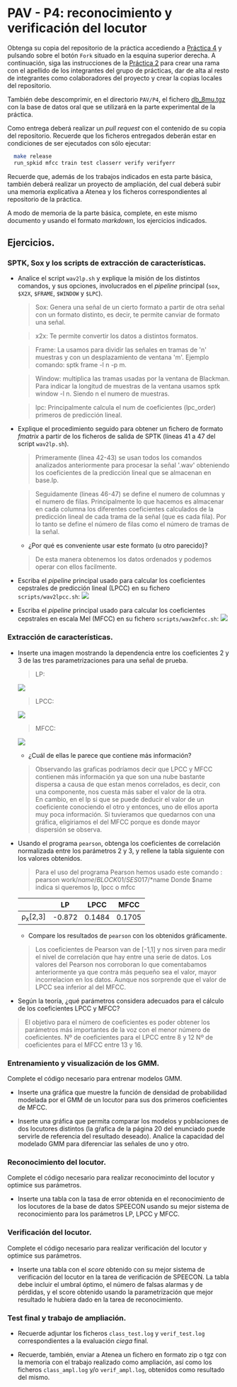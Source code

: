 PAV - P4: reconocimiento y verificación del locutor
===================================================

Obtenga su copia del repositorio de la práctica accediendo a [Práctica 4](https://github.com/albino-pav/P4)
y pulsando sobre el botón `Fork` situado en la esquina superior derecha. A continuación, siga las
instrucciones de la [Práctica 2](https://github.com/albino-pav/P2) para crear una rama con el apellido de
los integrantes del grupo de prácticas, dar de alta al resto de integrantes como colaboradores del proyecto
y crear la copias locales del repositorio.

También debe descomprimir, en el directorio `PAV/P4`, el fichero [db_8mu.tgz](https://atenea.upc.edu/pluginfile.php/3145524/mod_assign/introattachment/0/spk_8mu.tgz?forcedownload=1)
con la base de datos oral que se utilizará en la parte experimental de la práctica.

Como entrega deberá realizar un *pull request* con el contenido de su copia del repositorio. Recuerde
que los ficheros entregados deberán estar en condiciones de ser ejecutados con sólo ejecutar:

~~~~~~~~~~~~~~~~~~~~~~~~~~~~~~~~~~~~~~~~~~~~~~~~~~~~~.sh
  make release
  run_spkid mfcc train test classerr verify verifyerr
~~~~~~~~~~~~~~~~~~~~~~~~~~~~~~~~~~~~~~~~~~~~~~~~~~~~~

Recuerde que, además de los trabajos indicados en esta parte básica, también deberá realizar un proyecto
de ampliación, del cual deberá subir una memoria explicativa a Atenea y los ficheros correspondientes al
repositorio de la práctica.

A modo de memoria de la parte básica, complete, en este mismo documento y usando el formato *markdown*, los
ejercicios indicados.

## Ejercicios.

### SPTK, Sox y los scripts de extracción de características.

- Analice el script `wav2lp.sh` y explique la misión de los distintos comandos, y sus opciones, involucrados
  en el *pipeline* principal (`sox`, `$X2X`, `$FRAME`, `$WINDOW` y `$LPC`).
  > Sox: Genera una señal de un cierto formato a partir de otra señal con un formato distinto, es decir, te permite canviar de formato una señal.
  
  > x2x: Te permite convertir los datos a distintos formatos.
  
  > Frame: La usamos para dividir las señales en tramas de 'n' muestras y con un desplazamiento de ventana 'm'. Ejemplo comando: sptk frame -l n -p m.
  
  >Window: multiplica las tramas usadas por la ventana de Blackman. Para indicar la longitud de muestras de la ventana usamos sptk window -l n. Siendo n el numero de muestras.
  
  > lpc: Principalmente calcula el num de coeficientes (lpc_order) primeros de predicción lineal.
  

- Explique el procedimiento seguido para obtener un fichero de formato *fmatrix* a partir de los ficheros
  de salida de SPTK (líneas 41 a 47 del script `wav2lp.sh`).
  
  >Primeramente (linea 42-43) se usan todos los comandos analizados anteriormente para procesar la señal '.wav' obteniendo los coeficientes de la predicción lineal que se almacenan en base.lp.
  
  >Seguidamente (lineas 46-47) se define el numero de columnas y el numero de filas. Principalmente lo que hacemos es almacenar en cada columna los diferentes coeficientes calculados de la predicción lineal de cada trama de la señal (que es cada fila). Por lo tanto se define el número de filas como el número de tramas de la señal.

  * ¿Por qué es conveniente usar este formato (u otro parecido)?
  > De esta manera obtenemos los datos ordenados y podemos operar con ellos facilmente.

- Escriba el *pipeline* principal usado para calcular los coeficientes cepstrales de predicción lineal
  (LPCC) en su fichero <code>scripts/wav2lpcc.sh</code>:
  ![](https://github.com/davilin98/P4/blob/Guardia-Linde/imatges/pipeline_lpcc.JPG)
- Escriba el *pipeline* principal usado para calcular los coeficientes cepstrales en escala Mel (MFCC) en
  su fichero <code>scripts/wav2mfcc.sh</code>:
    ![](https://github.com/davilin98/P4/blob/Guardia-Linde/imatges/pipeline_mfcc.JPG)

### Extracción de características.

- Inserte una imagen mostrando la dependencia entre los coeficientes 2 y 3 de las tres parametrizaciones
  para una señal de prueba.
  >LP:
  
  ![](https://github.com/davilin98/P4/blob/Guardia-Linde/imatges/lp_dispersion.png)
  
  >LPCC:
  
  ![](https://github.com/davilin98/P4/blob/Guardia-Linde/imatges/lpcc_dispersion.png)
  
  >MFCC:
  
  ![](https://github.com/davilin98/P4/blob/Guardia-Linde/imatges/mfcc_dispersion_bo.png)
  
  + ¿Cuál de ellas le parece que contiene más información?
  > Observando las graficas podríamos decir que LPCC y MFCC contienen más información ya que son una nube bastante dispersa a causa de que estan menos correlados, es decir, con una componente, nos cuesta más saber el valor de la otra.  
  > En cambio, en el lp si que se puede deducir el valor de un coeficiente conociendo el otro y entonces, uno de ellos aporta muy poca información. 
  > Si tuvieramos que quedarnos con una gráfica, eligiriamos el del MFCC porque es donde mayor dispersión se observa. 
- Usando el programa <code>pearson</code>, obtenga los coeficientes de correlación normalizada entre los
  parámetros 2 y 3, y rellene la tabla siguiente con los valores obtenidos.
  
  > Para el uso del programa Pearson hemos usado este comando : pearson work/$name/BLOCK01/SES017/*$name
  Donde $name indica si queremos lp, lpcc o mfcc

  |                        | LP   | LPCC | MFCC |
  |------------------------|:----:|:----:|:----:|
  | &rho;<sub>x</sub>[2,3] |-0.872|0.1484|0.1705|
  
  + Compare los resultados de <code>pearson</code> con los obtenidos gráficamente.
  > Los coeficientes de Pearson van de [-1,1] y nos sirven para medir el nivel de correlación que hay entre una serie de datos.
  > Los valores del Pearson nos corroboran lo que comentabamos anteriormente ya que contra más pequeño sea el valor, mayor incorrelacion en los datos. Aunque nos sorprende que el valor de LPCC sea inferior al del MFCC. 
- Según la teoría, ¿qué parámetros considera adecuados para el cálculo de los coeficientes LPCC y MFCC?
> El objetivo para el número de coeficientes es poder obtener los parámetros más importantes de la voz con el menor número de coeficientes. 
> Nº de coeficientes para el LPCC entre 8 y 12
> Nº de coeficientes para el MFCC entre 13 y 16.
### Entrenamiento y visualización de los GMM.

Complete el código necesario para entrenar modelos GMM.

- Inserte una gráfica que muestre la función de densidad de probabilidad modelada por el GMM de un locutor
  para sus dos primeros coeficientes de MFCC.
  
- Inserte una gráfica que permita comparar los modelos y poblaciones de dos locutores distintos (la gŕafica
  de la página 20 del enunciado puede servirle de referencia del resultado deseado). Analice la capacidad
  del modelado GMM para diferenciar las señales de uno y otro.

### Reconocimiento del locutor.

Complete el código necesario para realizar reconociminto del locutor y optimice sus parámetros.

- Inserte una tabla con la tasa de error obtenida en el reconocimiento de los locutores de la base de datos
  SPEECON usando su mejor sistema de reconocimiento para los parámetros LP, LPCC y MFCC.

### Verificación del locutor.

Complete el código necesario para realizar verificación del locutor y optimice sus parámetros.

- Inserte una tabla con el *score* obtenido con su mejor sistema de verificación del locutor en la tarea
  de verificación de SPEECON. La tabla debe incluir el umbral óptimo, el número de falsas alarmas y de
  pérdidas, y el score obtenido usando la parametrización que mejor resultado le hubiera dado en la tarea
  de reconocimiento.
 
### Test final y trabajo de ampliación.

- Recuerde adjuntar los ficheros `class_test.log` y `verif_test.log` correspondientes a la evaluación
  *ciega* final.

- Recuerde, también, enviar a Atenea un fichero en formato zip o tgz con la memoria con el trabajo
  realizado como ampliación, así como los ficheros `class_ampl.log` y/o `verif_ampl.log`, obtenidos como
  resultado del mismo.
